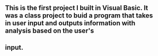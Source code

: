## This is the first project I built in Visual Basic. It was a class project to buid a program that takes in user input and outputs information with analysis based on the user's 
## input. 
